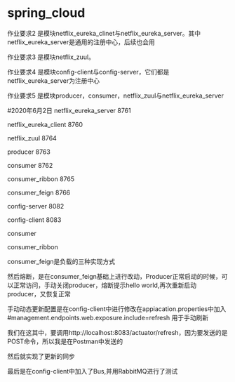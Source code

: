 # spring_cloud

作业要求2 是模块netflix_eureka_clinet与netflix_eureka_server。其中netflix_eureka_server是通用的注册中心，后续也会用

作业要求3 是模块netflix_zuul。

作业要求4 是模块config-client与config-server，它们都是netflix_eureka_server为注册中心

作业要求5 是模块producer，consumer，netflix_zuul与netflix_eureka_server







#2020年6月2日
netflix_eureka_server 8761

netflix_eureka_client 8760

netflix_zuul 8764

producer 8763

consumer 8762

consumer_ribbon 8765

consumer_feign  8766

config-server 8082

config-client 8083



consumer

consumer_ribbon

consumer_feign是负载的三种实现方式



然后熔断，是在consumer_feign基础上进行改动，Producer正常启动的时候，可以正常访问，手动关闭producer，熔断提示hello world,再次重新启动producer，又恢复正常



手动动态更新配置是在config-client中进行修改在appiacation.properties中加入    #management.endpoints.web.exposure.include=refresh  用于手动刷新

我们在这其中，要调用http://localhost:8083/actuator/refresh，因为要发送的是POST命令，所以我是在Postman中发送的

然后就实现了更新的同步


最后是在config-client中加入了Bus,并用RabbitMQ进行了测试
